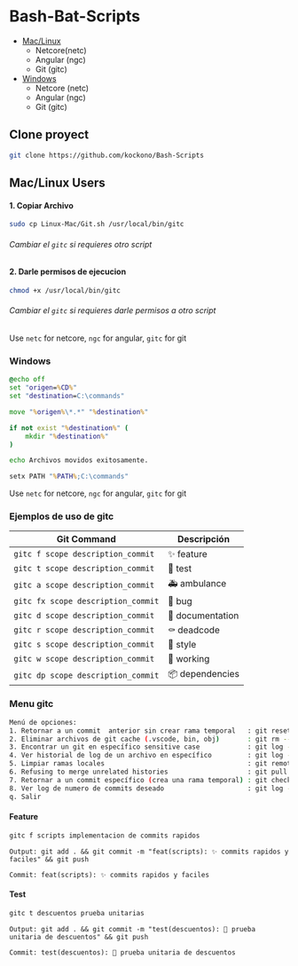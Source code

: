 # Bash-Bat-Scripts
- [Mac/Linux](#Mac/Linux-Users)
    - Netcore(netc)
    - Angular (ngc)
    - Git (gitc)
- [Windows](#Windows)
    - Netcore (netc)
    - Angular (ngc)
    - Git (gitc)

## Clone proyect
```sh
git clone https://github.com/kockono/Bash-Scripts
```
## Mac/Linux Users
#### 1. Copiar Archivo
```sh
sudo cp Linux-Mac/Git.sh /usr/local/bin/gitc
```
###### Cambiar el ``gitc`` si requieres otro script

#### 2. Darle permisos de ejecucion
```sh
chmod +x /usr/local/bin/gitc 
```

###### Cambiar el ``gitc`` si requieres darle permisos a otro script

Use ```netc``` for netcore, ```ngc``` for angular, ```gitc``` for git

### Windows
```bat
@echo off
set "origen=%CD%"
set "destination=C:\commands"

move "%origen%\*.*" "%destination%"

if not exist "%destination%" (
    mkdir "%destination%"
)

echo Archivos movidos exitosamente.

setx PATH "%PATH%;C:\commands"
```
Use ```netc``` for netcore, ```ngc``` for angular, ```gitc``` for git

### Ejemplos de uso de gitc
| Git Command               | Descripción              |
|---------------------------|--------------------------|
| `gitc f scope description_commit`| ✨ feature             |
| `gitc t scope description_commit`| 🧪 test                |
| `gitc a scope description_commit`| 🚑 ambulance           |
| `gitc fx scope description_commit`| 🐛 bug                |
| `gitc d scope description_commit`| 📝 documentation       |
| `gitc r scope description_commit`| ⚰️ deadcode             |
| `gitc s scope description_commit`| 💄 style               |
| `gitc w scope description_commit`| 🚧 working             |
| `gitc dp scope description_commit`| 📦 dependencies       |

### Menu gitc
```sh
Menú de opciones:
1. Retornar a un commit  anterior sin crear rama temporal   : git reset --hard HEAD~\$numberCommits
2. Eliminar archivos de git cache (.vscode, bin, obj)       : git rm --cached . -rf
3. Encontrar un git en específico sensitive case            : git log --all --oneline --grep='gitName'
4. Ver historial de log de un archivo en específico         : git log -p --follow -- 'fileName'
5. Limpiar ramas locales                                    : git remote prune origin --dry-run
6. Refusing to merge unrelated histories                    : git pull --allow-unrelated-histories --no-ff
7. Retornar a un commit específico (crea una rama temporal) : git checkout <commit-hash>
8. Ver log de numero de commits deseado                     : git log --oneline --max-count=\$numeroDeCommits
q. Salir
```

#### Feature
```sh
gitc f scripts implementacion de commits rapidos
```
```Output: git add . && git commit -m "feat(scripts): ✨ commits rapidos y faciles" && git push```

```Commit: feat(scripts): ✨ commits rapidos y faciles```

#### Test
```sh
gitc t descuentos prueba unitarias
```
```Output: git add . && git commit -m "test(descuentos): 🧪 prueba unitaria de descuentos" && git push```

```Commit: test(descuentos): 🧪 prueba unitaria de descuentos```
